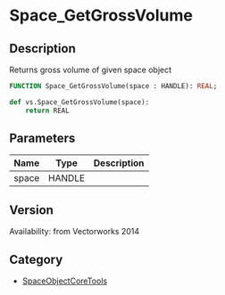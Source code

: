 # Space_GetGrossVolume

## Description
Returns gross volume of given space object

```pascal
FUNCTION Space_GetGrossVolume(space : HANDLE): REAL;
```

```python
def vs.Space_GetGrossVolume(space):
    return REAL
```

## Parameters
|Name|Type|Description|
|---|---|---|
|space|HANDLE|   |

## Version
Availability: from Vectorworks 2014

## Category
* [SpaceObjectCoreTools](../Categories/SpaceObjectCoreTools.md)
